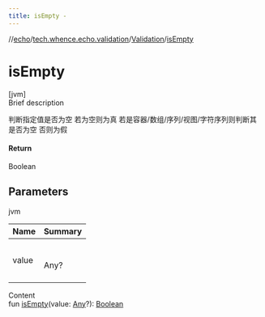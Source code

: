 ```yaml
---
title: isEmpty -
---
```

//[echo](../../index.md)/[tech.whence.echo.validation](../index.md)/[Validation](index.md)/[isEmpty](is-empty.md)



# isEmpty  
[jvm]  
Brief description  


判断指定值是否为空 若为空则为真 若是容器/数组/序列/视图/字符序列则判断其是否为空 否则为假



#### Return  


Boolean



## Parameters  
  
jvm  
  
|  Name|  Summary| 
|---|---|
| value| <br><br>Any?<br><br>
  
  
Content  
fun [isEmpty](is-empty.md)(value: [Any](https://kotlinlang.org/api/latest/jvm/stdlib/kotlin/-any/index.html)?): [Boolean](https://kotlinlang.org/api/latest/jvm/stdlib/kotlin/-boolean/index.html)  



